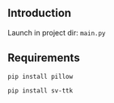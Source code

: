 ## Introduction

Launch in project dir: ```main.py```

## Requirements

```shell script
pip install pillow
```
```shell script
pip install sv-ttk
```